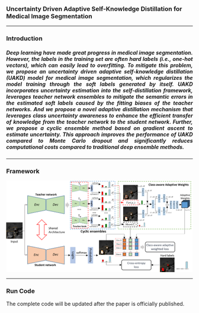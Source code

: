 ### Uncertainty Driven Adaptive Self-Knowledge Distillation for Medical Image Segmentation
------
### Introduction 

<div style="text-align: justify;"> 

##### Deep learning have made great progress in medical image segmentation. However, the labels in the training set are often hard labels (i.e., one-hot vectors), which can easily lead to overfitting. To mitigate this problem, we propose an uncertainty driven adaptive self-knowledge distillation (UAKD) model for medical image segmentation, which regularizes the model training through the soft labels generated by itself. UAKD incorporates uncertainty estimation into the self-distillation framework, leverages teacher network ensembles to mitigate the semantic errors in the estimated soft labels caused by the fitting biases of the teacher networks. And we propose a novel adaptive distillation mechanism that leverages class uncertainty awareness to enhance the efficient transfer of knowledge from the teacher network to the student network. Further, we propose a cyclic ensemble method based on gradient ascent to estimate uncertainty. This approach improves the performance of UAKD compared to Monte Carlo dropout and significantly reduces computational costs compared to traditional deep ensemble methods.

</div>

------
### Framework

<img src="https://github.com/Guoxt/UAKD/blob/main/img00.png" alt="Image Alt Text" style="width:1000px; height:auto;">

------
### Run Code

The complete code will be updated after the paper is officially published.

